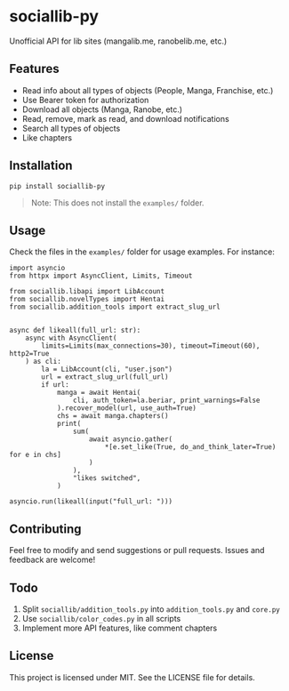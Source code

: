 # sociallib-py

Unofficial API for lib sites (mangalib.me, ranobelib.me, etc.)

## Features

- Read info about all types of objects (People, Manga, Franchise, etc.)
- Use Bearer token for authorization
- Download all objects (Manga, Ranobe, etc.)
- Read, remove, mark as read, and download notifications
- Search all types of objects
- Like chapters

## Installation

```
pip install sociallib-py
```

> Note: This does not install the `examples/` folder.

## Usage

Check the files in the `examples/` folder for usage examples. For instance:

```
import asyncio
from httpx import AsyncClient, Limits, Timeout

from sociallib.libapi import LibAccount
from sociallib.novelTypes import Hentai
from sociallib.addition_tools import extract_slug_url


async def likeall(full_url: str):
    async with AsyncClient(
        limits=Limits(max_connections=30), timeout=Timeout(60), http2=True
    ) as cli:
        la = LibAccount(cli, "user.json")
        url = extract_slug_url(full_url)
        if url:
            manga = await Hentai(
                cli, auth_token=la.beriar, print_warnings=False
            ).recover_model(url, use_auth=True)
            chs = await manga.chapters()
            print(
                sum(
                    await asyncio.gather(
                        *[e.set_like(True, do_and_think_later=True) for e in chs]
                    )
                ),
                "likes switched",
            )

asyncio.run(likeall(input("full_url: ")))

```

## Contributing

Feel free to modify and send suggestions or pull requests. Issues and feedback are welcome!

## Todo

1. Split `sociallib/addition_tools.py` into `addition_tools.py` and `core.py`
2. Use `sociallib/color_codes.py` in all scripts
3. Implement more API features, like comment chapters

## License

This project is licensed under MIT. See the LICENSE file for details.

